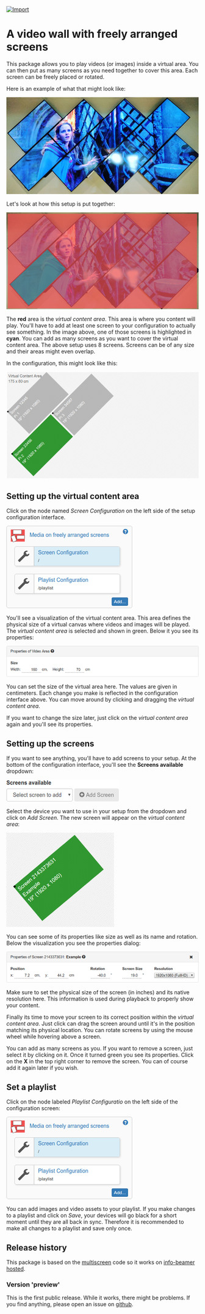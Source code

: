 [![Import](https://cdn.infobeamer.com/s/img/import.png)](https://info-beamer.com/use?url=https://github.com/info-beamer/package-patchwork-player)

A video wall with freely arranged screens
=========================================

This package allows you to play videos (or images) inside a virtual
area. You can then put as many screens as you need together to cover
this area. Each screen can be freely placed or rotated.

Here is an example of what that might look like:

![Example setup using 8 screens](example-setup.jpg)

Let's look at how this setup is put together:

![How those 8 screens work together](example-configuration.jpg)

The **red** area is the _virtual content area_. This area
is where you content will play. You'll have to add at least one screen
to your configuration to actually see something. In the image above,
one of those screens is highlighted in **cyan**. You can add as many
screens as you want to cover the virtual content area. The above setup
uses 8 screens. Screens can be of any size and their areas might even
overlap.

In the configuration, this might look like this:

![Example configuration with 3 screens](example-config-ui.png)

Setting up the virtual content area
-----------------------------------

Click on the node named _Screen Configuration_ on the left
side of the setup configuration interface.

![Setup configuration](doc-setup-tree.png)

You'll see a visualization of the virtual content area. This
area defines the physical size of a virtual canvas where
videos and images will be played. The _virtual content area_
is selected and shown in green. Below it you see its
properties:

![Content properties](doc-area-properties.png)

You can set the size of the virtual area here. The values
are given in centimeters. Each change you make is reflected
in the configuration interface above. You can move around by
clicking and dragging the _virtual content area_.

If you want to change the size later, just click on the
_virtual content area_ again and you'll see its properties.

Setting up the screens
----------------------

If you want to see anything, you'll have to add screens to
your setup. At the bottom of the configuration interface,
you'll see the **Screens available** dropdown:

![Adding a new screen](doc-adding-device.png)

Select the device you want to use in your setup from the
dropdown and click on _Add Screen_. The new screen will
appear on the _virtual content area_:

![Added a new screen](doc-screen-on-area.png)

You can see some of its properties like size as
well as its name and rotation. Below the visualization you
see the properties dialog:

![Screen properties](doc-screen-properties.png)

Make sure to set the physical size of the screen (in inches)
and its native resolution here. This information is used
during playback to properly show your content.

Finally its time to move your screen to its correct position
within the _virtual content area_. Just click can drag the
screen around until it's in the position matching its
physical location. You can rotate screens by using the mouse
wheel while hovering above a screen.

You can add as many screens as you. If you want to remove a
screen, just select it by clicking on it. Once it turned
green you see its properties. Click on the **X** in the top
right corner to remove the screen. You can of course add it
again later if you wish.

Set a playlist
--------------

Click on the node labeled _Playlist Configuratio_ on the
left side of the configuration screen:

![Setup configuration](doc-setup-tree.png)

You can add images and video assets to your playlist.
If you make changes to a playlist and click on _Save_, your
devices will go black for a short moment until they are all
back in sync. Therefore it is recommended to make all
changes to a playlist and save only once.

Release history
---------------

This package is based on the
[multiscreen](https://github.com/info-beamer/multiscreen)
code so it works on [info-beamer hosted](https://info-beamer.com/hosted).

### Version 'preview'

This is the first public release. While it works, there
might be problems. If you find anything, please open an
issue on [github](https://github.com/info-beamer/package-patchwork-player/issues/new).
